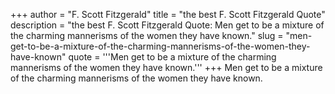 +++
author = "F. Scott Fitzgerald"
title = "the best F. Scott Fitzgerald Quote"
description = "the best F. Scott Fitzgerald Quote: Men get to be a mixture of the charming mannerisms of the women they have known."
slug = "men-get-to-be-a-mixture-of-the-charming-mannerisms-of-the-women-they-have-known"
quote = '''Men get to be a mixture of the charming mannerisms of the women they have known.'''
+++
Men get to be a mixture of the charming mannerisms of the women they have known.
